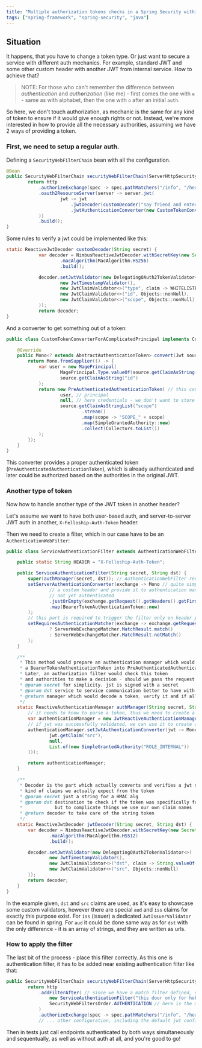 ```yaml
---
title: "Multiple authorization tokens checks in a Spring Security within WebFilters"
tags: ["spring-framework", "spring-security", "java"]
---
```


## Situation

It happens, that you have to change a token type. Or just want to secure a service with different auth mechanics. 
For example, standard JWT and some other custom header with another JWT from internal service. How to achieve that? 

>NOTE: For those who can't remember the difference between _auth**e**ntication_ and _auth**o**rization_ (like me) - first comes the one
with `e` - same as with alphabet, then the one with `o` after an initial `auth`.

So here, we don't touch authorization, as mechanic is the same for any kind of token to ensure if it would give enough rights
or not. Instead, we're more interested in how to provide all the necessary authorities, assuming we have 2 ways of providing a token.

### First, we need to setup a regular auth.

Defining a `SecurityWebFilterChain` bean with all the configuration.

```java
@Bean
public SecurityWebFilterChain securityWebFilterChain(ServerHttpSecurity http) {
        return http
            .authorizeExchange(spec -> spec.pathMatchers("/info", "/health").permitAll())
            .oauth2ResourceServer(server -> server.jwt(
                    jwt -> jwt
                        .jwtDecoder(customDecoder("say friend and enter"))
                        .jwtAuthenticationConverter(new CustomTokenConverterForAComplicatedPrincipal())
            ))
            .build();
}
```

Some rules to verify a jwt could be implemented like this:

```java
static ReactiveJwtDecoder customDecoder(String secret) {
            var decoder = NimbusReactiveJwtDecoder.withSecretKey(new SecretKeySpec(secret.getBytes(StandardCharsets.UTF_8), "HMACSHA256"))
                    .macAlgorithm(MacAlgorithm.HS256)
                    .build();

            decoder.setJwtValidator(new DelegatingOAuth2TokenValidator<>(
                    new JwtTimestampValidator(),
                    new JwtClaimValidator<>("type", claim -> WHITELISTED_TYPE.equals(String.valueOf(claim).toUpperCase())),
                    new JwtClaimValidator<>("id", Objects::nonNull),
                    new JwtClaimValidator<>("scope", Objects::nonNull)
            ));
            return decoder;
}
```

And a converter to get something out of a token:

```java
public class CustomTokenConverterForAComplicatedPrincipal implements Converter<Jwt, Mono<? extends AbstractAuthenticationToken>> {

    @Override
    public Mono<? extends AbstractAuthenticationToken> convert(Jwt source) {
        return Mono.fromSupplier(() -> {
            var user = new MagePrincipal(
                    MagePrincipal.Type.valueOf(source.getClaimAsString("type").toUpperCase()),
                    source.getClaimAsString("id")
            );
            return new PreAuthenticatedAuthenticationToken( // this constructor would give authenticated token
                    user, // principal
                    null, // here credentials - we don't want to store any
                    source.getClaimAsStringList("scope")
                            .stream()
                            .map(scope -> "SCOPE_" + scope)
                            .map(SimpleGrantedAuthority::new)
                            .collect(Collectors.toList())
            );
        });
    }
}
```

This converter provides a proper authenticated token (`PreAuthenticatedAuthenticationToken`), which is already 
authenticated and later could be authorized based on the authorities in the original JWT.

### Another type of token

Now how to handle another type of the JWT token in another header?

Let's assume we want to have both user-based auth, and server-to-server JWT auth in another, `X-Felloship-Auth-Token` header.

Then we need to create a filter, which in our case have to be an `AuthenticationWebFilter`:

```java
public class ServiceAuthenticationFilter extends AuthenticationWebFilter {

    public static String HEADER = "X-Felloship-Auth-Token";

    public ServiceAuthenticationFilter(String secret, String dst) {
        super(authManager(secret, dst)); // AuthenticationWebFilter requires ReactiveAuthenticationManager instance
        setServerAuthenticationConverter(exchange -> Mono // quite simple converter which would grab a token string directly from
                // a custom header and provide it to authentication manager as a bearer one. At this point token is 
                // not yet authenticated
                .justOrEmpty(exchange.getRequest().getHeaders().getFirst(ServiceAuthenticationFilter.HEADER))
                .map(BearerTokenAuthenticationToken::new)
        );
        // this part is required to trigger the filter only on header presence. In other cases filter just skips the request
        setRequiresAuthenticationMatcher(exchange -> exchange.getRequest().getHeaders().containsKey(ServiceAuthenticationFilter.HEADER)
                ? ServerWebExchangeMatcher.MatchResult.match()
                : ServerWebExchangeMatcher.MatchResult.notMatch()
        );
    }

    /**
     * This method would prepare an authentication manager which would convert 
     * a BearerTokenAuthenticationToken into PreAuthenticatedAuthenticationToken with an internal role attached. 
     * Later, an authorization filter would check this token 
     * and authorities to make a decision - should we pass the request or not.
     * @param secret for simplicity, jst is signed with a secret
     * @param dst service to service communication better to have with a clear source and destination written in a token
     * @return manager which would decode a token, verify it and if all good - create an authenticated token
     */
    static ReactiveAuthenticationManager authManager(String secret, String dst) {
        // it needs to know to parse a token, thus we need to create a proper decoder
        var authenticationManager = new JwtReactiveAuthenticationManager(jwtDecoder(secret, dst)); 
        // if jwt was successfully validated, we can use it to create a proper principal and a list of authorities
        authenticationManager.setJwtAuthenticationConverter(jwt -> Mono.just(new PreAuthenticatedAuthenticationToken(
                jwt.getClaim("src"),
                null,
                List.of(new SimpleGrantedAuthority("ROLE_INTERNAL"))
        )));

        return authenticationManager;
    }

    /**
     * Decoder is the part which actually converts and verifies a jwt string as a real jwt token. Here we define what
     * kind of claims we actually expect from the token
     * @param secret just a string for a HMAC alg
     * @param dst destination to check if the token was specifically for us. Actually, aud and iss params exist for this purpose,
     *            but to complicate things we use our own claim names
     * @return decoder to take care of the string token
     */
    static ReactiveJwtDecoder jwtDecoder(String secret, String dst) {
        var decoder = NimbusReactiveJwtDecoder.withSecretKey(new SecretKeySpec(secret.getBytes(StandardCharsets.UTF_8), "HMACSHA512"))
                .macAlgorithm(MacAlgorithm.HS512)
                .build();

        decoder.setJwtValidator(new DelegatingOAuth2TokenValidator<>(
                new JwtTimestampValidator(),
                new JwtClaimValidator<>("dst", claim -> String.valueOf(claim).equals(dst)),
                new JwtClaimValidator<>("src", Objects::nonNull)
        ));
        return decoder;
    }
}
```

In the example given, `dst` and `src` claims are used, as it's easy to showcase some custom validators, however there are
special `aud` and `iss` claims for exactly this purpose exist. For `iss` (issuer) a dedicated `JwtIssuerValidator` can 
be found in spring. For `aud` it could be done same way as for `dst` with the only difference - it is an array of strings, 
and they are written as urls.

### How to apply the filter

The last bit of the process - place this filter correctly. As this one is authentication filter, it has to be added near 
existing authentication filter like that:

```java
public SecurityWebFilterChain securityWebFilterChain(ServerHttpSecurity http) {
        return http
            .addFilterAfter( // since we have a match filter defined, doesn't really matter in our case before or after
                new ServiceAuthenticationFilter("this door only for hobbits - that's the secret!", "hobbiton-destination"),
                SecurityWebFiltersOrder.AUTHENTICATION // here is the most meaningful thing
            )
            .authorizeExchange(spec -> spec.pathMatchers("/info", "/health").permitAll())
            // ... other configuration, including the default jwt configuration
```

Then in tests just call endpoints authenticated by both ways simultaneously and sequentually, as well as without auth at all,
and you're good to go!
